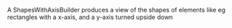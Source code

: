 A ShapesWithAxisBuilder produces a view of the shapes of elements like eg rectangles with a x-axis, and a y-axis turned upside down

